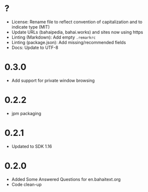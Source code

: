 # ?

- License: Rename file to reflect convention of capitalization and to indicate type (MIT)
- Update URLs (bahaipedia, bahai.works) and sites now using https
- Linting (Markdown): Add empty `.remarkrc`
- Linting (package.json): Add missing/recommended fields
- Docs: Update to UTF-8

# 0.3.0

- Add support for private window browsing

# 0.2.2

- jpm packaging

# 0.2.1

- Updated to SDK 1.16

# 0.2.0

- Added Some Answered Questions for en.bahaitext.org
- Code clean-up
